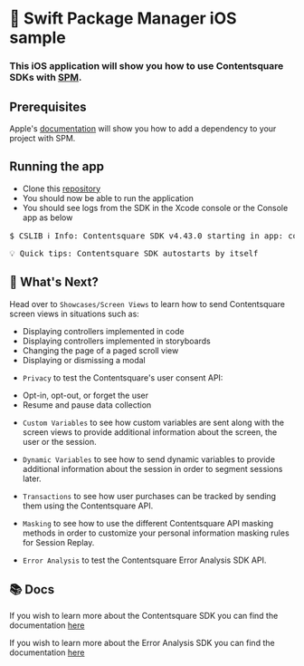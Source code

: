 # 🎉 Swift Package Manager iOS sample 

### This iOS application will show you how to use Contentsquare SDKs with [SPM](https://developer.apple.com/documentation/swift_packages/adding_package_dependencies_to_your_app). <br />

## Prerequisites

Apple's [documentation](https://developer.apple.com/documentation/swift_packages/adding_package_dependencies_to_your_app) will show you how to add a dependency to your project with SPM.

## Running the app
* Clone this [repository](https://github.com/ContentSquare/iOS-sample-app)
* You should now be able to run the application
* You should see logs from the SDK in the Xcode console or the Console app as below

<pre>$ CSLIB ℹ️ Info: Contentsquare SDK v4.43.0 starting in app: com.your.bundle.identifier</pre>

<pre>💡 Quick tips: Contentsquare SDK autostarts by itself </pre>

## 🚀 What's Next?

Head over to `Showcases/Screen Views` to learn how to send Contentsquare screen views in situations such as:
*  Displaying controllers implemented in code
*  Displaying controllers implemented in storyboards
*  Changing the page of a paged scroll view
*  Displaying or dismissing a modal

- `Privacy` to test the Contentsquare's user consent API:
* Opt-in, opt-out, or forget the user
* Resume and pause data collection

- `Custom Variables` to see how custom variables are sent along with the screen views to provide additional information about the screen, the user or the session.

- `Dynamic Variables` to see how to send dynamic variables to provide additional information about the session in order to segment sessions later.

- `Transactions` to see how user purchases can be tracked by sending them using the Contentsquare API.

- `Masking` to see how to use the different Contentsquare API masking methods in order to customize your personal information masking rules for Session Replay.

- `Error Analysis` to test the Contentsquare Error Analysis SDK API.

## 📚 Docs

If you wish to learn more about the Contentsquare SDK you can find the documentation [here](https://docs.contentsquare.com/ios/)

If you wish to learn more about the Error Analysis SDK you can find the documentation [here](https://docs.contentsquare.com/ios-sdk-error-analysis/)
